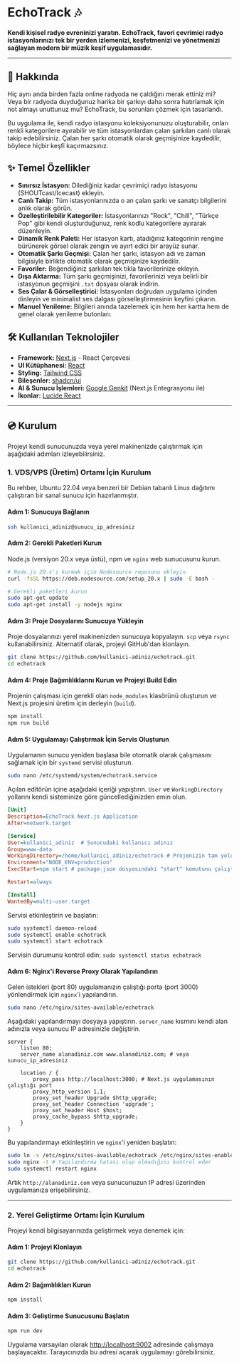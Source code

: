 
# EchoTrack 🎶

**Kendi kişisel radyo evreninizi yaratın. EchoTrack, favori çevrimiçi radyo istasyonlarınızı tek bir yerden izlemenizi, keşfetmenizi ve yönetmenizi sağlayan modern bir müzik keşif uygulamasıdır.**

<!-- Buraya uygulamanızın ekran görüntüsünü ekleyin! -->
<!-- ![EchoTrack Ekran Görüntüsü](https://example.com/screenshot.png) -->

---

## 🚀 Hakkında

Hiç aynı anda birden fazla online radyoda ne çaldığını merak ettiniz mi? Veya bir radyoda duyduğunuz harika bir şarkıyı daha sonra hatırlamak için not almayı unuttunuz mu? EchoTrack, bu sorunları çözmek için tasarlandı.

Bu uygulama ile, kendi radyo istasyonu koleksiyonunuzu oluşturabilir, onları renkli kategorilere ayırabilir ve tüm istasyonlardan çalan şarkıları canlı olarak takip edebilirsiniz. Çalan her şarkı otomatik olarak geçmişinize kaydedilir, böylece hiçbir keşfi kaçırmazsınız.

## ✨ Temel Özellikler

*   **Sınırsız İstasyon:** Dilediğiniz kadar çevrimiçi radyo istasyonu (SHOUTcast/Icecast) ekleyin.
*   **Canlı Takip:** Tüm istasyonlarınızda o an çalan şarkı ve sanatçı bilgilerini anlık olarak görün.
*   **Özelleştirilebilir Kategoriler:** İstasyonlarınızı "Rock", "Chill", "Türkçe Pop" gibi kendi oluşturduğunuz, renk kodlu kategorilere ayırarak düzenleyin.
*   **Dinamik Renk Paleti:** Her istasyon kartı, atadığınız kategorinin rengine bürünerek görsel olarak zengin ve ayırt edici bir arayüz sunar.
*   **Otomatik Şarkı Geçmişi:** Çalan her şarkı, istasyon adı ve zaman bilgisiyle birlikte otomatik olarak geçmişinize kaydedilir.
*   **Favoriler:** Beğendiğiniz şarkıları tek tıkla favorilerinize ekleyin.
*   **Dışa Aktarma:** Tüm şarkı geçmişinizi, favorilerinizi veya belirli bir istasyonun geçmişini `.txt` dosyası olarak indirin.
*   **Ses Çalar & Görselleştirici:** İstasyonları doğrudan uygulama içinden dinleyin ve minimalist ses dalgası görselleştirmesinin keyfini çıkarın.
*   **Manuel Yenileme:** Bilgileri anında tazelemek için hem her kartta hem de genel olarak yenileme butonları.

## 🛠️ Kullanılan Teknolojiler

*   **Framework:** [Next.js](https://nextjs.org/) - React Çerçevesi
*   **UI Kütüphanesi:** [React](https://react.dev/)
*   **Styling:** [Tailwind CSS](https://tailwindcss.com/)
*   **Bileşenler:** [shadcn/ui](https://ui.shadcn.com/)
*   **AI & Sunucu İşlemleri:** [Google Genkit](https://firebase.google.com/docs/genkit) (Next.js Entegrasyonu ile)
*   **İkonlar:** [Lucide React](https://lucide.dev/)

---

## 💿 Kurulum

Projeyi kendi sunucunuzda veya yerel makinenizde çalıştırmak için aşağıdaki adımları izleyebilirsiniz.

### 1. VDS/VPS (Üretim) Ortamı İçin Kurulum

Bu rehber, Ubuntu 22.04 veya benzeri bir Debian tabanlı Linux dağıtımı çalıştıran bir sanal sunucu için hazırlanmıştır.

#### Adım 1: Sunucuya Bağlanın
```bash
ssh kullanici_adiniz@sunucu_ip_adresiniz
```

#### Adım 2: Gerekli Paketleri Kurun
Node.js (versiyon 20.x veya üstü), npm ve `nginx` web sunucusunu kurun.

```bash
# Node.js 20.x'i kurmak için Nodesource reposunu ekleyin
curl -fsSL https://deb.nodesource.com/setup_20.x | sudo -E bash -

# Gerekli paketleri kurun
sudo apt-get update
sudo apt-get install -y nodejs nginx
```

#### Adım 3: Proje Dosyalarını Sunucuya Yükleyin
Proje dosyalarınızı yerel makinenizden sunucuya kopyalayın. `scp` veya `rsync` kullanabilirsiniz. Alternatif olarak, projeyi GitHub'dan klonlayın.

```bash
git clone https://github.com/kullanici-adiniz/echotrack.git
cd echotrack
```

#### Adım 4: Proje Bağımlılıklarını Kurun ve Projeyi Build Edin
Projenin çalışması için gerekli olan `node_modules` klasörünü oluşturun ve Next.js projesini üretim için derleyin (`build`).

```bash
npm install
npm run build
```

#### Adım 5: Uygulamayı Çalıştırmak İçin Servis Oluşturun
Uygulamanın sunucu yeniden başlasa bile otomatik olarak çalışmasını sağlamak için bir `systemd` servisi oluşturun.

```bash
sudo nano /etc/systemd/system/echotrack.service
```

Açılan editörün içine aşağıdaki içeriği yapıştırın. `User` ve `WorkingDirectory` yollarını kendi sisteminize göre güncellediğinizden emin olun.

```ini
[Unit]
Description=EchoTrack Next.js Application
After=network.target

[Service]
User=kullanici_adiniz  # Sunucudaki kullanıcı adınız
Group=www-data
WorkingDirectory=/home/kullanici_adiniz/echotrack # Projenizin tam yolu
Environment="NODE_ENV=production"
ExecStart=npm start # package.json dosyasındaki "start" komutunu çalıştırır

Restart=always

[Install]
WantedBy=multi-user.target
```

Servisi etkinleştirin ve başlatın:

```bash
sudo systemctl daemon-reload
sudo systemctl enable echotrack
sudo systemctl start echotrack
```

Servisin durumunu kontrol edin: `sudo systemctl status echotrack`

#### Adım 6: Nginx'i Reverse Proxy Olarak Yapılandırın
Gelen istekleri (port 80) uygulamanızın çalıştığı porta (port 3000) yönlendirmek için `nginx`'i yapılandırın.

```bash
sudo nano /etc/nginx/sites-available/echotrack
```

Aşağıdaki yapılandırmayı dosyaya yapıştırın. `server_name` kısmını kendi alan adınızla veya sunucu IP adresinizle değiştirin.

```nginx
server {
    listen 80;
    server_name alanadiniz.com www.alanadiniz.com; # veya sunucu_ip_adresiniz

    location / {
        proxy_pass http://localhost:3000; # Next.js uygulamasının çalıştığı port
        proxy_http_version 1.1;
        proxy_set_header Upgrade $http_upgrade;
        proxy_set_header Connection 'upgrade';
        proxy_set_header Host $host;
        proxy_cache_bypass $http_upgrade;
    }
}
```

Bu yapılandırmayı etkinleştirin ve `nginx`'i yeniden başlatın:
```bash
sudo ln -s /etc/nginx/sites-available/echotrack /etc/nginx/sites-enabled/
sudo nginx -t # Yapılandırma hatası olup olmadığını kontrol eder
sudo systemctl restart nginx
```

Artık `http://alanadiniz.com` veya sunucunuzun IP adresi üzerinden uygulamanıza erişebilirsiniz.

---

### 2. Yerel Geliştirme Ortamı İçin Kurulum

Projeyi kendi bilgisayarınızda geliştirmek veya denemek için:

#### Adım 1: Projeyi Klonlayın
```bash
git clone https://github.com/kullanici-adiniz/echotrack.git
cd echotrack
```

#### Adım 2: Bağımlılıkları Kurun
```bash
npm install
```

#### Adım 3: Geliştirme Sunucusunu Başlatın
```bash
npm run dev
```

Uygulama varsayılan olarak [http://localhost:9002](http://localhost:9002) adresinde çalışmaya başlayacaktır. Tarayıcınızda bu adresi açarak uygulamayı görebilirsiniz.
